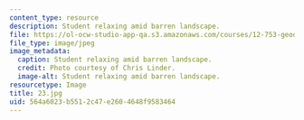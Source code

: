 ```yaml
---
content_type: resource
description: Student relaxing amid barren landscape.
file: https://ol-ocw-studio-app-qa.s3.amazonaws.com/courses/12-753-geodynamics-seminar-spring-2006/564a6023b5512c47e2604648f9583464_23.jpg
file_type: image/jpeg
image_metadata:
  caption: Student relaxing amid barren landscape.
  credit: Photo courtesy of Chris Linder.
  image-alt: Student relaxing amid barren landscape.
resourcetype: Image
title: 23.jpg
uid: 564a6023-b551-2c47-e260-4648f9583464
---
```

